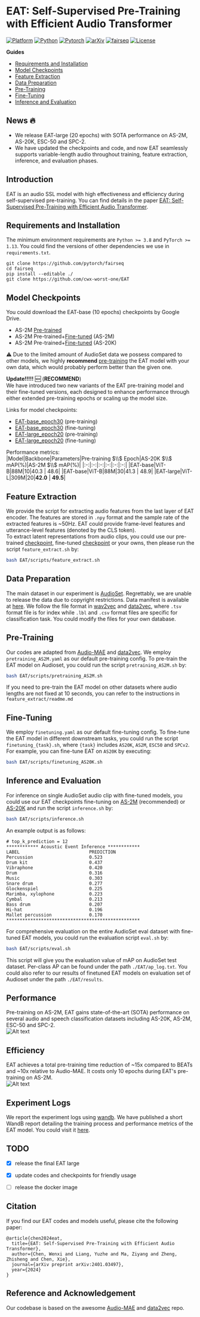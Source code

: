 <!-- omit in toc -->
# EAT: Self-Supervised Pre-Training with Efficient Audio Transformer
[![Platform](https://img.shields.io/badge/Platform-linux-lightgrey?logo=linux)](https://www.linux.org/)
[![Python](https://img.shields.io/badge/Python-3.8%2B-orange?logo=python)](https://www.python.org/)
[![Pytorch](https://img.shields.io/badge/PyTorch-1.13%2B-brightgree?logo=PyTorch)](https://pytorch.org/)
[![arXiv](https://img.shields.io/badge/Arxiv-2401.03497-blueviolet?logo=arxiv)](https://arxiv.org/abs/2401.03497)
[![fairseq](https://img.shields.io/badge/Fairseq-0.12.2-blue)](https://github.com/facebookresearch/fairseq)
[![License](https://img.shields.io/badge/License-MIT-red.svg)](https://github.com/cwx-worst-one/EAT)

**Guides**
- [Requirements and Installation](#requirements-and-installation)
- [Model Checkpoints](#model-checkpoints)
- [Feature Extraction](#feature-extraction)
- [Data Preparation](#data-preparation)
- [Pre-Training](#pre-training)
- [Fine-Tuning](#fine-tuning)
- [Inference and Evaluation](#inference-and-evaluation)


<!-- omit in toc -->
## News :fire:
- We release EAT-large (20 epochs) with SOTA performance on AS-2M, AS-20K, ESC-50 and SPC-2. 
- We have updated the checkpoints and code, and now EAT seamlessly supports variable-length audio throughout training, feature extraction, inference, and evaluation phases.

<!-- omit in toc -->
## Introduction 
EAT is an audio SSL model with high effectiveness and efficiency during self-supervised pre-training. You can find details in the paper [EAT: Self-Supervised Pre-Training with Efficient Audio Transformer](https://arxiv.org/abs/2401.03497). 

## Requirements and Installation
<!-- To run the EAT code, you have two options for setting up your environment: manual setup or using our Docker image. -->

<!-- omit in toc -->
<!-- #### Manual Environment Setup -->
The minimum environment requirements are `Python >= 3.8` and `PyTorch >= 1.13`. You could find the versions of other dependencies we use in `requirements.txt`. 
```shell 
git clone https://github.com/pytorch/fairseq
cd fairseq
pip install --editable ./
git clone https://github.com/cwx-worst-one/EAT
```

<!-- omit in toc -->
<!-- #### Using Docker Image :whale:
We also provide a Docker image for an easier and more consistent setup. The Docker image will be released soon, containing all necessary dependencies pre-installed. -->

## Model Checkpoints
You could download the EAT-base (10 epochs) checkpoints by Google Drive. 
- AS-2M [Pre-trained](https://drive.google.com/file/d/10pklbY_fKraQUIBizSg1kv4lJXNWxpxl/view?usp=sharing)
- AS-2M Pre-trained+[Fine-tuned](https://drive.google.com/file/d/1F07zN8N54rXU-szvKUlYaCFMCepc4wHR/view?usp=sharing) (AS-2M)
- AS-2M Pre-trained+[Fine-tuned](https://drive.google.com/file/d/1fRX_Mgj4sHxV2F6AVfoqXObfgzFMnHRA/view?usp=sharing) (AS-20K)

:warning: Due to the limited amount of AudioSet data we possess compared to other models, we highly **recommend** [pre-training](#pre-training) the EAT model with your own data, which would probably perform better than the given one.

**Update!!!!!** :new:  (**RECOMMEND**)  
We have introduced two new variants of the EAT pre-training model and their fine-tuned versions, each designed to enhance performance through either extended pre-training epochs or scaling up the model size.  

Links for model checkpoints:  
- [EAT-base_epoch30](https://drive.google.com/file/d/19hfzLgHCkyqTOYmHt8dqVa9nm-weBq4f/view?usp=sharing) (pre-training) 
- [EAT-base_epoch30](https://drive.google.com/file/d/1aCYiQmoZv_Gh1FxnR-CCWpNAp6DIJzn6/view?usp=sharing) (fine-tuning) 
- [EAT-large_epoch20](https://drive.google.com/file/d/1PEgriRvHsqrtLzlA478VemX7Q0ZGl889/view?usp=sharing) (pre-training)
- [EAT-large_epoch20](https://drive.google.com/file/d/1b_f_nQAdjM1B6u72OFUtFiUu-4yM2shd/view?usp=sharing) (fine-tuning)  

Performance metrics:  
|Model|Backbone|Parameters|Pre-training $\\$ Epoch|AS-20K $\\$ mAP(%)|AS-2M $\\$ mAP(%)|
|:-:|:-:|:-:|:-:|:-:|:-:|
|EAT-base|ViT-B|88M|10|40.3 | 48.6|
|EAT-base|ViT-B|88M|30|41.3 | 48.9|
|EAT-large|ViT-L|309M|20|**42.0** | **49.5**|


## Feature Extraction
We provide the script for extracting audio features from the last layer of EAT encoder. The features are stored in `.npy` format and the sample rate of the extracted features is ~50Hz. EAT could provide frame-level features and utterance-level features (denoted by the CLS token).  
To extract latent representations from audio clips, you could use our pre-trained [checkpoint](https://drive.google.com/file/d/19hfzLgHCkyqTOYmHt8dqVa9nm-weBq4f/view?usp=sharing), fine-tuned [checkpoint](https://drive.google.com/file/d/1aCYiQmoZv_Gh1FxnR-CCWpNAp6DIJzn6/view?usp=sharing) or your owns, then please run the script `feature_extract.sh` by:
```bash
bash EAT/scripts/feature_extract.sh 
``` 

## Data Preparation
The main dataset in our experiment is [AudioSet](https://research.google.com/audioset/). Regrettably, we are unable to release the data due to copyright restrictions. Data manifest is available at [here](https://drive.google.com/file/d/1LH2C0q3d4zndoR3-oGkVdYYqDCIdxIsm/view?usp=drive_link). We follow the file format in [wav2vec](https://github.com/facebookresearch/fairseq/tree/main/examples/wav2vec) and [data2vec](https://github.com/facebookresearch/fairseq/tree/main/examples/data2vec), where `.tsv` format file is for index while `.lbl` and `.csv` format files are specific for classification task.  You could modify the files for your own database. 

## Pre-Training 
Our codes are adapted from [Audio-MAE](https://github.com/facebookresearch/AudioMAE) and [data2vec](https://github.com/facebookresearch/fairseq/tree/main/examples/data2vec). We employ `pretraining_AS2M.yaml` as our default pre-training config. To pre-train the EAT model on Audioset, you could run the script `pretraining_AS2M.sh` by:
```bash
bash EAT/scripts/pretraining_AS2M.sh 
``` 
If you need to pre-train the EAT model on other datasets where audio lengths are not fixed at 10 seconds, you can refer to the instructions in
`feature_extract/readme.md`

## Fine-Tuning
We employ `finetuning.yaml` as our default fine-tuning config. To fine-tune the EAT model in different downstream tasks, you could run the script `finetuning_{task}.sh`, where `{task}` includes `AS20K`, `AS2M`, `ESC50` and `SPCv2`. For example, you can fine-tune EAT on `AS20K` by executing: 
```bash
bash EAT/scripts/finetuning_AS20K.sh
``` 

## Inference and Evaluation
For inference on single AudioSet audio clip with fine-tuned models, you could use our EAT checkpoints fine-tuning on [AS-2M](https://drive.google.com/file/d/1F07zN8N54rXU-szvKUlYaCFMCepc4wHR/view?usp=sharing) (recommended) or [AS-20K](https://drive.google.com/file/d/1fRX_Mgj4sHxV2F6AVfoqXObfgzFMnHRA/view?usp=sharing)
and run the script `inference.sh` by: 
```bash
bash EAT/scripts/inference.sh 
``` 
An example output is as follows:
```
# top_k_prediction = 12
************ Acoustic Event Inference ************
LABEL                          PREDICTION
Percussion                     0.523
Drum kit                       0.437
Vibraphone                     0.420
Drum                           0.316
Music                          0.303
Snare drum                     0.277
Glockenspiel                   0.225
Marimba, xylophone             0.223
Cymbal                         0.213
Bass drum                      0.207
Hi-hat                         0.196
Mallet percussion              0.170
**************************************************
```
  
For comprehensive evaluation on the entire AudioSet eval dataset with fine-tuned EAT models, you could run the evaluation script `eval.sh` by:
```bash
bash EAT/scripts/eval.sh 
```
This script will give you the evaluation value of mAP on AudioSet test dataset. 
Per-class AP can be found under the path `./EAT/ap_log.txt`. You could also refer to our results of finetuned EAT models on evaluation set of Audioset under the path `./EAT/results`.


<!-- omit in toc -->
## Performance
Pre-training on AS-2M, EAT gains state-of-the-art (SOTA) performance on several audio and speech classification datasets including AS-20K, AS-2M, ESC-50 and SPC-2.    
![Alt text](/src/performance.png)

<!-- omit in toc -->
## Efficiency
EAT achieves a total pre-training time reduction of ~15x compared to BEATs and ~10x relative to Audio-MAE. It costs only 10 epochs during EAT's pre-training on AS-2M.    
![Alt text](/src/efficiency.png)

<!-- omit in toc -->
## Experiment Logs
We report the experiment logs using [wandb](https://wandb.ai). We have published a  short WandB report detailing the training process and performance metrics of the EAT model. You could visit it [here](https://api.wandb.ai/links/wxc12/obqrpq36).


<!-- omit in toc -->
## TODO 
- [x] release the final EAT large
- [x] update codes and checkpoints for friendly usage
- [ ] release the docker image


<!-- omit in toc -->
## Citation
If you find our EAT codes and models useful, please cite the following paper:
```
@article{chen2024eat,
  title={EAT: Self-Supervised Pre-Training with Efficient Audio Transformer},
  author={Chen, Wenxi and Liang, Yuzhe and Ma, Ziyang and Zheng, Zhisheng and Chen, Xie},
  journal={arXiv preprint arXiv:2401.03497},
  year={2024}
}
```

<!-- omit in toc -->
## Reference and Acknowledgement
Our codebase is based on the awesome [Audio-MAE](https://github.com/facebookresearch/AudioMAE) and [data2vec](https://github.com/facebookresearch/fairseq/tree/main/examples/data2vec) repo. 
